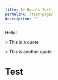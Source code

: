 ```yaml
---
title: Se Hyun's Test
permalink: /test-page/
description: ""
---
```

Hello!

&gt; This is a quote


&gt; This is another quote

<h1>Test</h1>